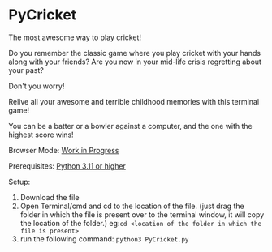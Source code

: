 # PyCricket

The most awesome way to play cricket!

Do you remember the classic game where you play cricket with your hands along with your friends? Are you now in your mid-life crisis regretting about your past?

Don't you worry!

Relive all your awesome and terrible childhood memories with this terminal game!

You can be a batter or a bowler against a computer, and the one with the highest score wins!

Browser Mode: [Work in Progress](https://youtu.be/dQw4w9WgXcQ)

Prerequisites:
[Python 3.11 or higher](https://www.python.org/downloads/)

Setup:

 1. Download the file
 2. Open Terminal/cmd and cd to the location of the file.
	(just drag the folder in which the file is present over to the terminal window, it will copy the location of the folder.)
	eg:`cd <location of the folder in which the file is present>`
 3. run the following command:
	 `python3 PyCricket.py`


